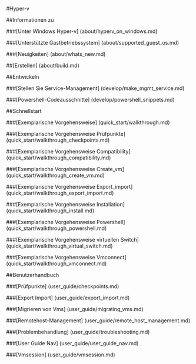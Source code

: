 #Hyper-v

##Informationen zu

###[Unter Windows Hyper-v] (about/hyperv_on_windows.md)

###[Unterstützte Gastbetriebssystem] (about/supported_guest_os.md)

###[Neuigkeiten] (about/whats_new.md)

##[Erstellen] (about/build.md)

##Entwickeln

###[Stellen Sie Service-Management] (develop/make_mgmt_service.md)

###[Powershell-Codeausschnitte] (develop/powershell_snippets.md)

##Schnellstart

###[Exemplarische Vorgehensweise] (quick_start/walkthrough.md)

###[Exemplarische Vorgehensweise Prüfpunkte] (quick_start/walkthrough_checkpoints.md)

###[Exemplarische Vorgehensweise Compatibility] (quick_start/walkthrough_compatibility.md)

###[Exemplarische Vorgehensweise Create_vm] (quick_start/walkthrough_create_vm.md)

###[Exemplarische Vorgehensweise Export_import] (quick_start/walkthrough_export_import.md)

###[Exemplarische Vorgehensweise Installation] (quick_start/walkthrough_install.md)

###[Exemplarische Vorgehensweise Powershell] (quick_start/walkthrough_powershell.md)

###[Exemplarische Vorgehensweise virtuellen Switch] (quick_start/walkthrough_virtual_switch.md)

###[Exemplarische Vorgehensweise Vmconnect] (quick_start/walkthrough_vmconnect.md)

##Benutzerhandbuch

###[Prüfpunkte] (user_guide/checkpoints.md)

###[Export Import] (user_guide/export_import.md)

###[Migrieren von Vms] (user_guide/migrating_vms.md)

###[Remotehost-Management] (user_guide/remote_host_management.md)

###[Problembehandlung] (user_guide/troubleshooting.md)

###[User Guide Nav] (user_guide/user_guide_nav.md)

###[Vmsession] (user_guide/vmsession.md)


